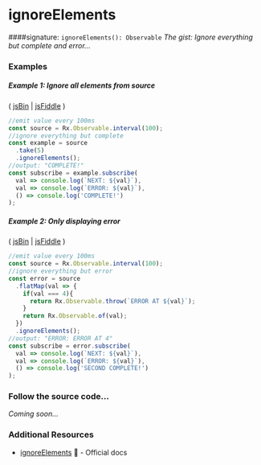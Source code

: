 # ignoreElements
####signature: `ignoreElements(): Observable`
*The gist: Ignore everything but complete and error...*



### Examples

##### Example 1: Ignore all elements from source

( [jsBin](http://jsbin.com/yiyefelubi/1/edit?js,console) | [jsFiddle](https://jsfiddle.net/btroncone/59scjqss/) )

```js
//emit value every 100ms
const source = Rx.Observable.interval(100);
//ignore everything but complete
const example = source
  .take(5)
  .ignoreElements();
//output: "COMPLETE!"
const subscribe = example.subscribe(
  val => console.log(`NEXT: ${val}`),
  val => console.log(`ERROR: ${val}`),
  () => console.log('COMPLETE!')
);
```

##### Example 2: Only displaying error

( [jsBin](http://jsbin.com/gogonawuze/1/edit?js,console) | [jsFiddle](https://jsfiddle.net/btroncone/srcwdgw6/) )

```js
//emit value every 100ms
const source = Rx.Observable.interval(100);
//ignore everything but error
const error = source
  .flatMap(val => {
    if(val === 4){
      return Rx.Observable.throw(`ERROR AT ${val}`);
    }
    return Rx.Observable.of(val);
  })
  .ignoreElements();
//output: "ERROR: ERROR AT 4"
const subscribe = error.subscribe(
  val => console.log(`NEXT: ${val}`),
  val => console.log(`ERROR: ${val}`),
  () => console.log('SECOND COMPLETE!')
);
```

### Follow the source code...
*Coming soon...*


### Additional Resources
* [ignoreElements](http://reactivex.io/rxjs/class/es6/Observable.js~Observable.html#instance-method-ignoreElements) :newspaper: - Official docs